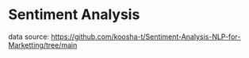 # Sentiment Analysis
data source: 
https://github.com/koosha-t/Sentiment-Analysis-NLP-for-Marketting/tree/main
